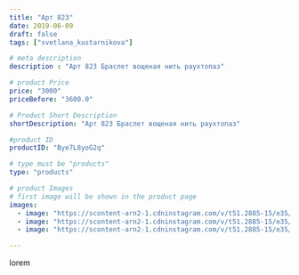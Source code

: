 ```yaml
---
title: "Арт 823"
date: 2019-06-09
draft: false
tags: ["svetlana_kustarnikova"]

# meta description
description : "Арт 823 Браслет вощеная нить раухтопаз"

# product Price
price: "3000"
priceBefore: "3600.0"

# Product Short Description
shortDescription: "Арт 823 Браслет вощеная нить раухтопаз"

#product ID
productID: "Bye7L8yoG2q"

# type must be "products"
type: "products"

# product Images
# first image will be shown in the product page
images:
  - image: "https://scontent-arn2-1.cdninstagram.com/v/t51.2885-15/e35/62596190_141970846870491_2982756407261037886_n.jpg?se=8&tp=1&_nc_ht=scontent-arn2-1.cdninstagram.com&_nc_cat=103&_nc_ohc=dYQJ66BNJ0sAX8b_116&ccb=7-4&oh=c3f047e69bcd5b9650d4db447337a58f&oe=60816130&ig_cache_key=MjA2MjM0NTk1ODQ5NjMwMDIzNA%3D%3D.2-ccb7-4"
  - image: "https://scontent-arn2-1.cdninstagram.com/v/t51.2885-15/e35/62049582_333564444003057_8507468004919172069_n.jpg?tp=1&_nc_ht=scontent-arn2-1.cdninstagram.com&_nc_cat=109&_nc_ohc=PwfENytbrYIAX-GV9I2&ccb=7-4&oh=c39d713327bf2a3d1af5a6053025d35c&oe=60842A21&ig_cache_key=MjA2MjM0NTk1ODUxMzAyMTQ4OQ%3D%3D.2-ccb7-4"
  - image: "https://scontent-arn2-1.cdninstagram.com/v/t51.2885-15/e35/61804469_2119536998142295_9050255932333660988_n.jpg?tp=1&_nc_ht=scontent-arn2-1.cdninstagram.com&_nc_cat=107&_nc_ohc=yNOUk_uS294AX_QweNM&ccb=7-4&oh=bc5702e00de93c5a1387df3fcbe6259c&oe=6082F7DA&ig_cache_key=MjA2MjM0NTk1ODUwNDcxMzk1NQ%3D%3D.2-ccb7-4"

---
```

lorem
